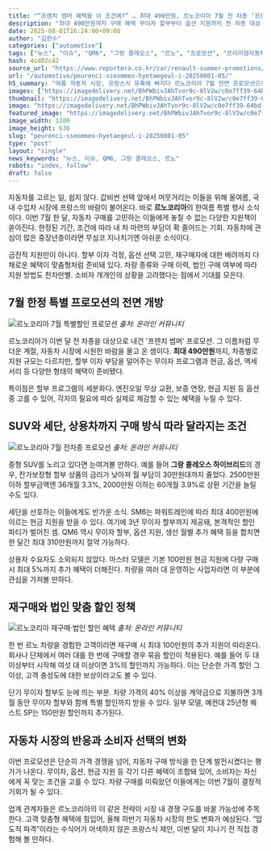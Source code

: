 ```yaml
---
title: "“프렌치 썸머 혜택을 이 조건에?” … 최대 490만원, 르노코리아 7월 전 차종 ‘프로모션’ 가격에 ‘들썩’"
description: "최대 490만원까지 구매 혜택 무이자 할부부터 옵션 지원까지 전 차종 대상 ‘프렌치 썸머’ 시작 ..."
date: 2025-08-01T16:24:00+09:00
author: "김한수"
categories: ["automotive"]
tags: ["뉴스", "이슈", "QM6", "그랑 콜레오스", "르노", "프로모션", "프리미엄자동차혜택지도", "여름신차구매전략"]
hash: 4cd02c42
source_url: "https://www.reportera.co.kr/car/renault-summer-promotions/"
url: "/automotive/peurenci-sseommeo-hyetaegeul-i-20250801-05/"
h5_summary: "여름 자동차 시장, 프랑스식 유혹에 빠지다 르노코리아 7월 전면 프로모션으로 소비자 발길 잡는다"
images: ["https://imagedelivery.net/BhPWbivJAhTvor9c-8lV2w/c0e7ff39-64bd-4237-55d7-02179e7a3300/public", "https://imagedelivery.net/BhPWbivJAhTvor9c-8lV2w/e719e834-bd57-44c6-b492-41ce1bf4ee00/public", "https://imagedelivery.net/BhPWbivJAhTvor9c-8lV2w/4392c5d8-7b96-4645-b374-7b998300a600/public", "https://imagedelivery.net/BhPWbivJAhTvor9c-8lV2w/44da5f33-1534-4a06-2046-27104db7c800/public"]
thumbnail: "https://imagedelivery.net/BhPWbivJAhTvor9c-8lV2w/c0e7ff39-64bd-4237-55d7-02179e7a3300/public"
image: "https://imagedelivery.net/BhPWbivJAhTvor9c-8lV2w/c0e7ff39-64bd-4237-55d7-02179e7a3300/public"
featured_image: "https://imagedelivery.net/BhPWbivJAhTvor9c-8lV2w/c0e7ff39-64bd-4237-55d7-02179e7a3300/public"
image_width: 1200
image_height: 630
slug: "peurenci-sseommeo-hyetaegeul-i-20250801-05"
type: "post"
layout: "single"
news_keywords: "뉴스, 이슈, QM6, 그랑 콜레오스, 르노"
robots: "index, follow"
draft: false
---
```


자동차를 고르는 일, 쉽지 않다. 값비싼 선택 앞에서 머뭇거리는 이들을 위해 올여름, 국내 수입차 시장에 프랑스의 바람이 불어온다. 바로 **르노코리아**의 한여름 특별 행사 소식이다. 이번 7월 한 달, 자동차 구매를 고민하는 이들에게 놓칠 수 없는 다양한 지원책이 쏟아진다. 한정된 기간, 조건에 따라 내 차 마련의 부담이 확 줄어드는 기회. 자동차에 관심이 많은 중장년층이라면 무심코 지나치기엔 아쉬운 소식이다.

금전적 지원만이 아니다. 할부 이자 걱정, 옵션 선택 고민, 재구매자에 대한 배려까지 다채로운 혜택이 맞춤형처럼 준비돼 있다. 차량 종류와 구매 이력, 법인 구매 여부에 따라 지원 방법도 천차만별. 소비자 개개인의 상황을 고려했다는 점에서 기대를 모은다.

## 7월 한정 특별 프로모션의 전면 개방

![르노코리아 7월 특별할인 프로모션](https://imagedelivery.net/BhPWbivJAhTvor9c-8lV2w/4392c5d8-7b96-4645-b374-7b998300a600/public)
*출처: 온라인 커뮤니티*


르노코리아가 이번 달 전 차종을 대상으로 내건 '프렌치 썸머' 프로모션. 그 이름처럼 무더운 계절, 자동차 시장에 시원한 바람을 몰고 온 셈이다. **최대 490만원**까지, 차종별로 지원 규모는 다르지만, 할부 이자 부담을 덜어주는 무이자 프로그램과 현금, 옵션, 액세서리 등 다양한 형태의 혜택이 준비됐다.

특이점은 할부 프로그램의 세분화다. 엔진오일 무상 교환, 보증 연장, 현금 지원 등 옵션 중 고를 수 있어, 각자의 필요에 따라 실제로 체감할 수 있는 혜택을 누릴 수 있다.

## SUV와 세단, 상용차까지 구매 방식 따라 달라지는 조건

![르노코리아 7월 전차종 프로모션](https://imagedelivery.net/BhPWbivJAhTvor9c-8lV2w/e719e834-bd57-44c6-b492-41ce1bf4ee00/public)
*출처: 온라인 커뮤니티*


중형 SUV를 노리고 있다면 눈여겨볼 만하다. 예를 들어 **그랑 콜레오스 하이브리드**의 경우, 잔가보장형 할부 상품의 금리가 낮아져 월 부담이 30만원대까지 줄었다. 2500만원 이하 할부금액엔 36개월 3.3%, 2000만원 이하는 60개월 3.9%로 상환 기간을 늘릴 수도 있다.

세단을 선호하는 이들에게도 반가운 소식. SM6는 파워트레인에 따라 최대 400만원에 이르는 현금 지원을 받을 수 있다. 여기에 3년 무이자 할부까지 제공돼, 본격적인 할인 파티가 벌어진 셈. QM6 역시 무이자 할부, 옵션 지원, 생산 월별 추가 혜택 등을 합치면 한 달간 최대 310만원까지 절약 가능하다.

상용차 수요자도 소외되지 않았다. 마스터 모델은 기본 100만원 현금 지원에 다량 구매 시 최대 5%까지 추가 혜택이 더해진다. 차량을 여러 대 운영하는 사업자라면 이 부분에 관심을 가져볼 만하다.

## 재구매와 법인 맞춤 할인 정책

![르노코리아 재구매·법인 할인 혜택](https://imagedelivery.net/BhPWbivJAhTvor9c-8lV2w/44da5f33-1534-4a06-2046-27104db7c800/public)
*출처: 온라인 커뮤니티*


한 번 르노 차량을 경험한 고객이라면 재구매 시 최대 100만원의 추가 지원이 따라온다. 회사나 단체에서 여러 대를 한 번에 구매할 경우 묶음 할인이 적용된다. 예를 들어 두 대 이상부터 시작해 여섯 대 이상이면 3%의 할인까지 가능하다. 이는 단순한 가격 할인 그 이상, 고객 충성도에 대한 보상이라고도 볼 수 있다.

단기 무이자 할부도 눈에 띄는 부분. 차량 가격의 40% 이상을 계약금으로 지불하면 3개월 동안 무이자 할부와 함께 특별 할인까지 받을 수 있다. 일부 모델, 예컨대 25년형 퀘스트 SP는 150만원 할인까지 추가된다.

## 자동차 시장의 반응과 소비자 선택의 변화

이번 프로모션은 단순히 가격 경쟁을 넘어, 자동차 구매 방식을 한 단계 발전시켰다는 평가가 나온다. 무이자, 옵션, 현금 지원 등 각기 다른 혜택이 조합돼 있어, 소비자는 자신에게 꼭 맞는 조건을 고를 수 있다. 차량 구매를 미뤄왔던 이들에게는 이번 7월이 결정적 기회가 될 수 있다.

업계 관계자들은 르노코리아의 이 같은 전략이 시장 내 경쟁 구도를 바꿀 가능성에 주목한다. 고객 맞춤형 혜택에 힘입어, 올해 하반기 자동차 시장의 판도 변화가 예상된다. “압도적 파격”이라는 수식어가 어색하지 않은 프랑스식 제안, 이번 달이 지나기 전 직접 경험해 볼 만하다.
